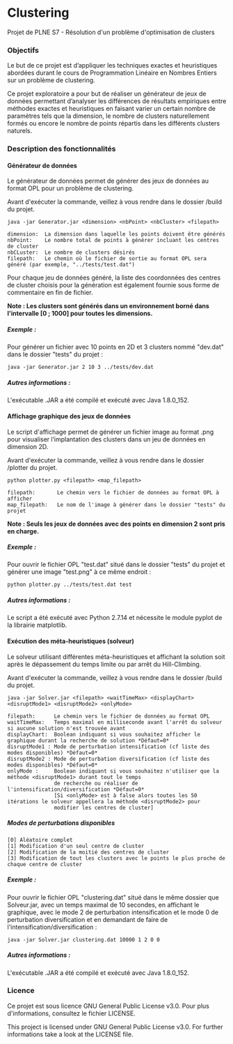 # Clustering
Projet de PLNE S7 - Résolution d'un problème d'optimisation de clusters

### Objectifs

Le but de ce projet est d’appliquer les techniques exactes et heuristiques abordées durant le cours de Programmation Linéaire en Nombres Entiers sur un problème de clustering.

Ce projet exploratoire a pour but de réaliser un générateur de jeux de données permettant d’analyser les différences de résultats empiriques entre méthodes exactes et heuristiques en faisant varier un certain nombre de paramètres tels que la dimension, le nombre de clusters naturellement formés ou encore le nombre de points répartis dans les différents clusters naturels.


### Description des fonctionnalités

#### Générateur de données

Le générateur de données permet de générer des jeux de données au format OPL pour un problème de clustering.

Avant d'exécuter la commande, veillez à vous rendre dans le dossier /build du projet.

```
java -jar Generator.jar <dimension> <nbPoint> <nbCluster> <filepath>

dimension:  La dimension dans laquelle les points doivent être générés
nbPoint:    Le nombre total de points à générer incluant les centres de cluster
nbCLuster:  Le nombre de clusters désirés
filepath:   Le chemin où le fichier de sortie au format OPL sera généré (par exemple, "../tests/test.dat")
```

Pour chaque jeu de données généré, la liste des coordonnées des centres de cluster choisis pour la génération est également fournie sous forme de commentaire en fin de fichier.

**Note : Les clusters sont générés dans un environnement borné dans l'intervalle [0 ; 1000] pour toutes les dimensions.**

##### Exemple :

Pour générer un fichier avec 10 points en 2D et 3 clusters nommé "dev.dat" dans le dossier "tests" du projet :

```
java -jar Generator.jar 2 10 3 ../tests/dev.dat
```

##### Autres informations :

L'exécutable .JAR a été compilé et exécuté avec Java 1.8.0_152.

#### Affichage graphique des jeux de données

Le script d'affichage permet de générer un fichier image au format .png pour visualiser l’implantation des clusters dans un jeu de données en dimension 2D.

Avant d'exécuter la commande, veillez à vous rendre dans le dossier /plotter du projet.

```
python plotter.py <filepath> <map_filepath>

filepath:       Le chemin vers le fichier de données au format OPL à afficher
map_filepath:   Le nom de l'image à générer dans le dossier "tests" du projet
```

**Note : Seuls les jeux de données avec des points en dimension 2 sont pris en charge.**

##### Exemple :

Pour ouvrir le fichier OPL "test.dat" situé dans le dossier "tests" du projet et générer une image "test.png" à ce même endroit :

```
python plotter.py ../tests/test.dat test
```

##### Autres informations :

Le script a été exécuté avec Python 2.7.14 et nécessite le module pyplot de la librairie matplotlib.  

#### Exécution des méta-heuristiques (solveur)

Le solveur utilisant différentes méta-heuristiques et affichant la solution soit après le dépassement du temps limite ou par arrêt du Hill-Climbing.
 
Avant d'exécuter la commande, veillez à vous rendre dans le dossier /build du projet.

````shell script
java -jar Solver.jar <filepath> <waitTimeMax> <displayChart> <disruptMode1> <disruptMode2> <onlyMode>

filepath:      Le chemin vers le fichier de données au format OPL
waitTimeMax:   Temps maximal en milliseconde avant l'arrêt du solveur si aucune solution n'est trouvée avant
displayChart:  Boolean indiquant si vous souhaitez afficher le graphique durant la recherche de solution *Défaut=0*
disruptMode1 : Mode de perturbation intensification (cf liste des modes disponibles) *Défaut=0*
disruptMode2 : Mode de perturbation diversification (cf liste des modes disponibles) *Défaut=0*
onlyMode :     Boolean indiquant si vous souhaitez n'utiliser que la méthode <disruptMode1> durant tout le temps
               de recherche ou réaliser de l'intensification/diversification *Défaut=0*
               [Si <onlyMode> est à false alors toutes les 50 itérations le solveur appellera la méthode <disruptMode2> pour
               modifier les centres de cluster]
````

##### Modes de perturbations disponibles
````text
[0] Aléatoire complet
[1] Modification d'un seul centre de cluster
[2] Modification de la moitié des centres de cluster
[3] Modification de tout les clusters avec le points le plus proche de chaque centre de cluster
````


##### Exemple :
Pour ouvrir le fichier OPL "clustering.dat" situé dans le même dossier que Solveur.jar, avec un temps maximal de 10 secondes, 
en affichant le graphique, avec le mode 2 de perturbation intensification et le mode 0 de perturbation diversification et en demandant de faire de l'intensification/diversification :

````shell script
java -jar Solver.jar clustering.dat 10000 1 2 0 0
````

##### Autres informations :

L'exécutable .JAR a été compilé et exécuté avec Java 1.8.0_152.

### Licence

Ce projet est sous licence GNU General Public License v3.0. Pour plus d'informations, consultez le fichier LICENSE.

This project is licensed under GNU General Public License v3.0. For further informations take a look at the LICENSE file.
